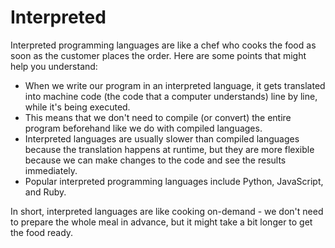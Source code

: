 # Interpreted

Interpreted programming languages are like a chef who cooks the food as soon as the customer places the order. Here are some points that might help you understand:

- When we write our program in an interpreted language, it gets translated into machine code (the code that a computer understands) line by line, while it's being executed.
- This means that we don't need to compile (or convert) the entire program beforehand like we do with compiled languages. 
- Interpreted languages are usually slower than compiled languages because the translation happens at runtime, but they are more flexible because we can make changes to the code and see the results immediately. 
- Popular interpreted programming languages include Python, JavaScript, and Ruby. 

In short, interpreted languages are like cooking on-demand - we don't need to prepare the whole meal in advance, but it might take a bit longer to get the food ready.
